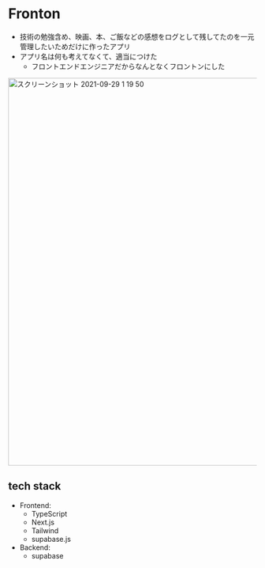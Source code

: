 # Fronton

- 技術の勉強含め、映画、本、ご飯などの感想をログとして残してたのを一元管理したいためだけに作ったアプリ
- アプリ名は何も考えてなくて、適当につけた
  - フロントエンドエンジニアだからなんとなくフロントンにした

<img width="784" alt="スクリーンショット 2021-09-29 1 19 50" src="https://user-images.githubusercontent.com/32152877/135127143-362e1255-5b16-4213-a85f-17a7e2081c86.png">

## tech stack

- Frontend:
  - TypeScript
  - Next.js
  - Tailwind
  - supabase.js
- Backend:
  - supabase
